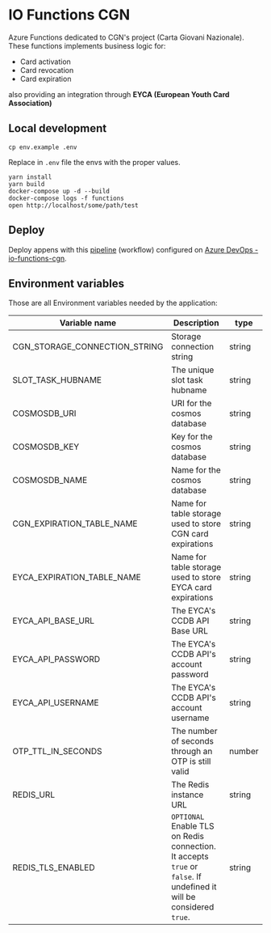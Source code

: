 # IO Functions CGN

Azure Functions dedicated to CGN's project (Carta Giovani Nazionale).
These functions implements business logic for:
- Card activation
- Card revocation
- Card expiration 

also providing an integration through **EYCA (European Youth Card Association)** 

## Local development

```shell
cp env.example .env
```

Replace in `.env` file the envs with the proper values.

```shell
yarn install
yarn build
docker-compose up -d --build
docker-compose logs -f functions
open http://localhost/some/path/test
```

## Deploy

Deploy appens with this [pipeline](./azure-pipelines.yml)
(workflow) configured on [Azure DevOps - io-functions-cgn](https://dev.azure.com/pagopa-io/io-functions-cgn).

## Environment variables

Those are all Environment variables needed by the application:

| Variable name                            | Description                                                                       | type   |
|------------------------------------------|-----------------------------------------------------------------------------------|--------|
| CGN_STORAGE_CONNECTION_STRING            | Storage connection string                                                         | string |
| SLOT_TASK_HUBNAME                        | The unique slot task hubname                                                      | string |
| COSMOSDB_URI                             | URI for the cosmos database                                                       | string |
| COSMOSDB_KEY                             | Key for the cosmos database                                                       | string |
| COSMOSDB_NAME                            | Name for the cosmos database                                                      | string |
| CGN_EXPIRATION_TABLE_NAME                | Name for table storage used to store CGN card expirations                         | string |
| EYCA_EXPIRATION_TABLE_NAME               | Name for table storage used to store EYCA card expirations                        | string |
| EYCA_API_BASE_URL                        | The EYCA's CCDB API Base URL                                                      | string |
| EYCA_API_PASSWORD                        | The EYCA's CCDB API's account password                                            | string |
| EYCA_API_USERNAME                        | The EYCA's CCDB API's account username                                            | string |
| OTP_TTL_IN_SECONDS                       | The number of seconds through an OTP is still valid                               | number |
| REDIS_URL                                | The Redis instance URL                                                            | string |
| REDIS_TLS_ENABLED                        | `OPTIONAL` Enable TLS on Redis connection. It accepts `true` or `false`. If undefined it will be considered `true`.        | string |
